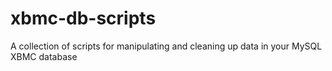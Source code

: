 xbmc-db-scripts
===============

A collection of scripts for manipulating and cleaning up data in your MySQL XBMC database
